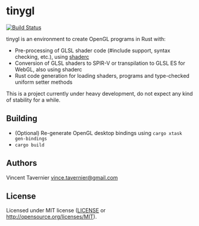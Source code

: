 # tinygl

[![Build Status](https://travis-ci.com/vtavernier/tinygl.svg?branch=master)](https://travis-ci.com/vtavernier/tinygl)

tinygl is an environment to create OpenGL programs in Rust with:

* Pre-processing of GLSL shader code (#include support, syntax checking, etc.), using [shaderc](https://github.com/google/shaderc-rs/)
* Conversion of GLSL shaders to SPIR-V or transpilation to GLSL ES for WebGL, also using shaderc
* Rust code generation for loading shaders, programs and type-checked uniform setter methods

This is a project currently under heavy development, do not expect any kind of stability for a while.

## Building

* (Optional) Re-generate OpenGL desktop bindings using `cargo xtask gen-bindings`
* `cargo build`

## Authors

Vincent Tavernier <vince.tavernier@gmail.com>

## License

Licensed under MIT license ([LICENSE](LICENSE) or http://opensource.org/licenses/MIT).
